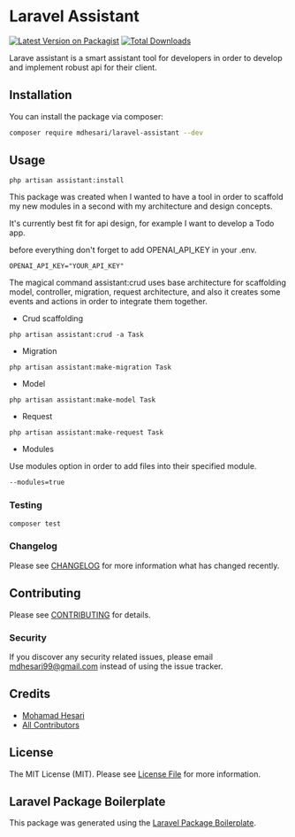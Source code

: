 # Laravel Assistant

[![Latest Version on Packagist](https://img.shields.io/packagist/v/mdhesari/laravel-assistant.svg?style=flat-square)](https://packagist.org/packages/mdhesari/laravel-assistant)
[![Total Downloads](https://img.shields.io/packagist/dt/mdhesari/laravel-assistant.svg?style=flat-square)](https://packagist.org/packages/mdhesari/laravel-assistant)

Larave assistant is a smart assistant tool for developers in order to develop and implement robust api for their client.

## Installation

You can install the package via composer:

```bash
composer require mdhesari/laravel-assistant --dev
```

## Usage

```shell
php artisan assistant:install
```

This package was created when I wanted to have a tool in order to scaffold my new modules in a second with my architecture and design concepts.

It's currently best fit for api design, for example I want to develop a Todo app.

before everything don't forget to add OPENAI_API_KEY in your .env.

```dotenv
OPENAI_API_KEY="YOUR_API_KEY"
```

The magical command assistant:crud uses base architecture for scaffolding model, controller, migration, request architecture, and also it creates some events and actions in order to integrate them together.

* Crud scaffolding

```shell
php artisan assistant:crud -a Task
```

* Migration

```shell
php artisan assistant:make-migration Task
```

* Model

```shell
php artisan assistant:make-model Task
```

* Request

```shell
php artisan assistant:make-request Task
```

* Modules

Use modules option in order to add files into their specified module.

```bash
--modules=true
```

### Testing

```bash
composer test
```

### Changelog

Please see [CHANGELOG](CHANGELOG.md) for more information what has changed recently.

## Contributing

Please see [CONTRIBUTING](CONTRIBUTING.md) for details.

### Security

If you discover any security related issues, please email mdhesari99@gmail.com instead of using the issue tracker.

## Credits

-   [Mohamad Hesari](https://github.com/mdhesari)
-   [All Contributors](../../contributors)

## License

The MIT License (MIT). Please see [License File](LICENSE.md) for more information.

## Laravel Package Boilerplate

This package was generated using the [Laravel Package Boilerplate](https://laravelpackageboilerplate.com).
